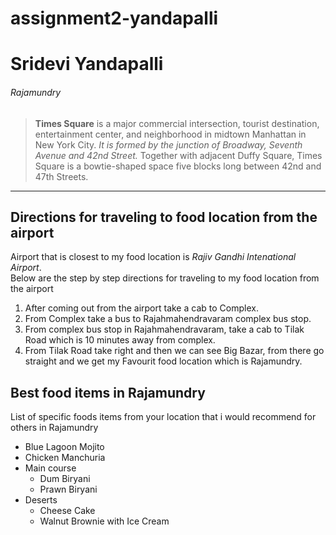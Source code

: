 # assignment2-yandapalli
# Sridevi Yandapalli
###### Rajamundry
> **Times Square** is a major commercial intersection, tourist destination, entertainment center, and neighborhood in midtown Manhattan in New York City. *It is formed by the junction of Broadway, Seventh Avenue and 42nd Street.* Together with adjacent Duffy Square, Times Square is a bowtie-shaped space five blocks long between 42nd and 47th Streets.

---

## Directions for traveling to food location from the airport

Airport that is closest to my food location is *Rajiv Gandhi Intenational Airport*.<br>
Below are the step by step directions for traveling to my food location from the airport
1. After coming out from the airport take a cab to Complex.
2. From Complex take a bus to Rajahmahendravaram complex bus stop.
3. From complex bus stop in Rajahmahendravaram, take a cab to Tilak Road which is 10 minutes away from complex.
4. From Tilak Road take right and then we can see Big Bazar, from there go straight and we get my Favourit food location which is Rajamundry.

## Best food items in Rajamundry

List of specific foods items from your location that i would recommend for others in Rajamundry 
- Blue Lagoon Mojito
- Chicken Manchuria
- Main course
    - Dum Biryani
    - Prawn Biryani
- Deserts
    - Cheese Cake
    - Walnut Brownie with Ice Cream

